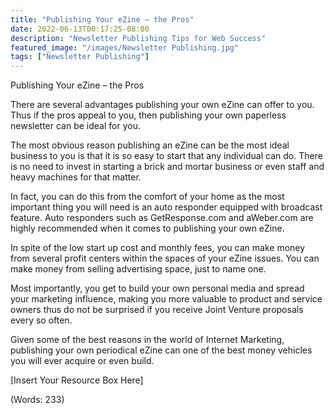 ```yaml
---
title: "Publishing Your eZine – the Pros"
date: 2022-06-13T00:17:25-08:00
description: "Newsletter Publishing Tips for Web Success"
featured_image: "/images/Newsletter Publishing.jpg"
tags: ["Newsletter Publishing"]
---
```


Publishing Your eZine – the Pros


There are several advantages publishing your own eZine can offer to you. Thus if the pros appeal to you, then publishing your own paperless newsletter can be ideal for you.

The most obvious reason publishing an eZine can be the most ideal business to you is that it is so easy to start that any individual can do. There is no need to invest in starting a brick and mortar business or even staff and heavy machines for that matter.

In fact, you can do this from the comfort of your home as the most important thing you will need is an auto responder equipped with broadcast feature. Auto responders such as GetResponse.com and aWeber.com are highly recommended when it comes to publishing your own eZine.

In spite of the low start up cost and monthly fees, you can make money from several profit centers within the spaces of your eZine issues. You can make money from selling advertising space, just to name one.

Most importantly, you get to build your own personal media and spread your marketing influence, making you more valuable to product and service owners thus do not be surprised if you receive Joint Venture proposals every so often.

Given some of the best reasons in the world of Internet Marketing, publishing your own periodical eZine can one of the best money vehicles you will ever acquire or even build.


[Insert Your Resource Box Here]

(Words: 233)




